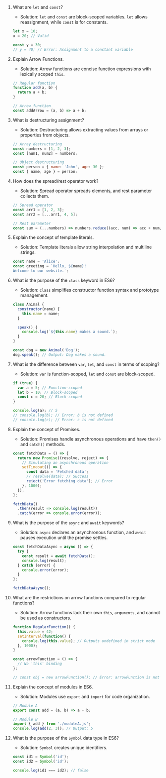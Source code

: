 1.  What are `let` and `const`?

    -   Solution: `let` and `const` are block-scoped variables. `let` allows reassignment, while `const` is for constants.

    

    ```javascript
    let x = 10;
    x = 20; // Valid

    const y = 30;
    // y = 40; // Error: Assignment to a constant variable
    ```

2.  Explain Arrow Functions.

    -   Solution: Arrow functions are concise function expressions with lexically scoped `this`.

    

    ```javascript
    // Regular function
    function add(a, b) {
      return a + b;
    }

    // Arrow function
    const addArrow = (a, b) => a + b;
    ```

3.  What is destructuring assignment?

    -   Solution: Destructuring allows extracting values from arrays or properties from objects.

    

    ```javascript
    // Array destructuring
    const numbers = [1, 2, 3];
    const [num1, num2] = numbers;

    // Object destructuring
    const person = { name: 'John', age: 30 };
    const { name, age } = person;
    ```

4.  How does the spread/rest operator work?

    -   Solution: Spread operator spreads elements, and rest parameter collects them.

    

    ```javascript
    // Spread operator
    const arr1 = [1, 2, 3];
    const arr2 = [...arr1, 4, 5];

    // Rest parameter
    const sum = (...numbers) => numbers.reduce((acc, num) => acc + num, 0);
    ```

5.  Explain the concept of template literals.

    -   Solution: Template literals allow string interpolation and multiline strings.

    

    ```javascript
    const name = 'Alice';
    const greeting = `Hello, ${name}!
    Welcome to our website.`;
    ```

6.  What is the purpose of the `class` keyword in ES6?

    -   Solution: `class` simplifies constructor function syntax and prototype management.

    

    ```javascript
    class Animal {
      constructor(name) {
        this.name = name;
      }

      speak() {
        console.log(`${this.name} makes a sound.`);
      }
    }

    const dog = new Animal('Dog');
    dog.speak(); // Output: Dog makes a sound.
    ```

7.  What is the difference between `var`, `let`, and `const` in terms of scoping?

    -   Solution: `var` is function-scoped, `let` and `const` are block-scoped.

    

    ```javascript
    if (true) {
      var a = 5; // Function-scoped
      let b = 10; // Block-scoped
      const c = 20; // Block-scoped
    }

    console.log(a); // 5
    // console.log(b); // Error: b is not defined
    // console.log(c); // Error: c is not defined
    ```

8.  Explain the concept of Promises.

    -   Solution: Promises handle asynchronous operations and have `then()` and `catch()` methods.

    

    ```javascript
    const fetchData = () => {
      return new Promise((resolve, reject) => {
        // Simulating an asynchronous operation
        setTimeout(() => {
          const data = 'Fetched data';
          // resolve(data); // Success
          reject('Error fetching data'); // Error
        }, 1000);
      });
    };

    fetchData()
      .then(result => console.log(result))
      .catch(error => console.error(error));
      ```

9.  What is the purpose of the `async` and `await` keywords?

    -   Solution: `async` declares an asynchronous function, and `await` pauses execution until the promise settles.

    

    ```javascript
    const fetchDataAsync = async () => {
      try {
        const result = await fetchData();
        console.log(result);
      } catch (error) {
        console.error(error);
      }
    };

    fetchDataAsync();
    ```

10. What are the restrictions on arrow functions compared to regular functions?

    -   Solution: Arrow functions lack their own `this`, `arguments`, and cannot be used as constructors.

    

    ```javascript
    function RegularFunction() {
      this.value = 42;
      setInterval(function() {
        console.log(this.value); // Outputs undefined in strict mode
      }, 1000);
    }

    const arrowFunction = () => {
      // No 'this' binding
    };

    // const obj = new arrowFunction(); // Error: arrowFunction is not a constructor
    ```

11. Explain the concept of modules in ES6.

    -   Solution: Modules use `export` and `import` for code organization.

    

    ```javascript
    // Module A
    export const add = (a, b) => a + b;

    // Module B
    import { add } from './moduleA.js';
    console.log(add(2, 3)); // Output: 5
    ```

12. What is the purpose of the `Symbol` data type in ES6?

    -   Solution: `Symbol` creates unique identifiers.

    

    ```javascript
    const id1 = Symbol('id');
    const id2 = Symbol('id');

    console.log(id1 === id2); // false
    ```
